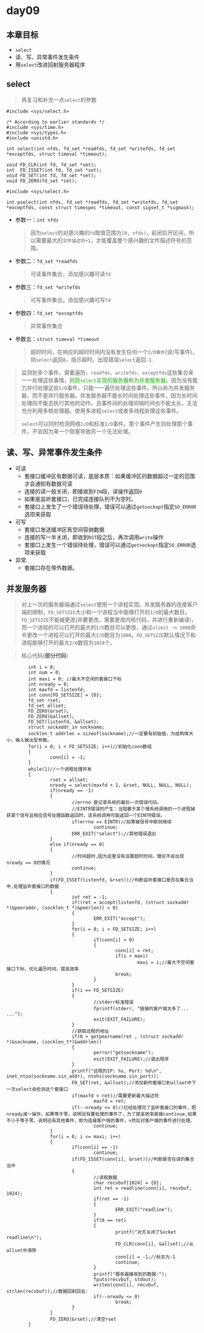# day09

## 本章目标

* `select`
* 读、写、异常事件发生条件
* 用`select`改进回射服务器程序

## select

> 再复习和补充一点`select`的参数

```
#include <sys/select.h>

/* According to earlier standards */
#include <sys/time.h>
#include <sys/types.h>
#include <unistd.h>

int select(int nfds, fd_set *readfds, fd_set *writefds, fd_set *exceptfds, struct timeval *timeout);

void FD_CLR(int fd, fd_set *set);
int  FD_ISSET(int fd, fd_set *set);
void FD_SET(int fd, fd_set *set);
void FD_ZERO(fd_set *set);

#include <sys/select.h>

int pselect(int nfds, fd_set *readfds, fd_set *writefds, fd_set *exceptfds, const struct timespec *timeout, const sigset_t *sigmask);
```

* 参数一：`int nfds`

  > 因为`select`的对感兴趣的`fd`取值范围为`[0, nfds)`，前闭后开区间，所以需要最大的`文件描述符+1`，才能覆盖整个感兴趣的文件描述符号的范围。

* 参数二：`fd_set *readfds`

  > 可读事件集合，添加感兴趣可读`fd`

* 参数三：`fd_set *writefds`

  > 可写事件集合，添加感兴趣可写`fd`

* 参数四：`fd_set *exceptfds`

  > 异常事件集合

* 参数五：`struct timeval *timeout`

  >超时时间，在响应的超时时间内没有发生任何一个`I/O事件`(读/写事件)，则`select`返回`0`，指示超时。出现错误`select`返回`-1`.

>监测到多个事件，需要遍历，`readfds`、`writefds`、`exceptfds`这些集合来一一处理这些事情，<font color=read>则将`select`实现的服务器称为并发服务器</font>。因为没有能力并行处理这些`I/O`事件，只能一一遍历处理这些事件。所以称为并发服务器，而不是并行服务器。并发服务器不能长时间处理这些事件，因为长时间处理则不能去执行其他的动作。且事件间的处理间隔时间也不能太长。无法充分利用多核处理器。使用多进程`select`或者多线程处理这些事件。
>
>`select`可以同时检测网络`I/O`和标准`I/O`事件。那个事件产生则处理那个事件。不会因为某一个阻塞导致另一个无法处理。

## 读、写、异常事件发生条件

* 可读
  * 套接口缓冲区有数据可读，底层本质：如果缓冲区的数据超过一定的范围才会通知有数据可读
  * 连接的读一般关闭，即接收到`FIN`段，读操作返回`0`
  * 如果是监听套接口，已完成连接队列不为空时。
  * 套接口上发生了一个错误待处理，错误可以通过`getsockopt`指定`SO_ERROR`选项来获取
* 可写
  * 套接口发送缓冲区有空间容纳数据
  * 连接的写一半关闭，即收到`RST`段之后，再次调用`write`操作
  * 套接口上发生一个错误待处理，错误可以通过`getsockopt`指定`SO_ERROR`选项来获取
* 异常
  * 套接口存在带外数据。

## 并发服务器

> 对上一次的服务器端通过`select`使用一个进程实现。并发服务器的连接客户端的限制，`FD_SETSZIE`大小和一个进程当中能够打开的`I/O`的最大数目。`FD_SETSIZE`不能被更改(非要更改，需要更改内核代码，并进行重新编译)，而一个进程的可以打开的最大的`I/O`数目可以更改，通过`ulimit -n 1000`命令更改一个进程可以打开的最大`I/O`数目为`1000`。`FD_SETSIZE`默认情况下和进程能够打开的最大`I/O`数目为`1024`个。

> 核心代码(**部分代码**)

```
        int i = 0;
        int num = 0;
        int maxi = 0; //最大不空闲的套接口下标
        int nready = 0;
        int maxfd = listenfd;
        int conn[FD_SETSIZE] = {0};
        fd_set rset;
        fd_set allset;
        FD_ZERO(&rset);
        FD_ZERO(&allset);
        FD_SET(listenfd, &allset);
        struct sockaddr_in sockname;
        socklen_t addrlen = sizeof(sockname);//一定要有初始值，为结构体大小，输入输出型参数。
        for(i = 0; i < FD_SETSIZE; i++)//初始化conn数组
        {
                conn[i] = -1;
        }
        while(1)//一个进程处理并发
        {
                rset = allset;
                nready = select(maxfd + 1, &rset, NULL, NULL, NULL);
                if(nready == -1)
                {
                        //errno 是记录系统的最后一次错误代码。
                        //EINTR错误的产生：当阻塞于某个慢系统调用的一个进程捕获某个信号且相应信号处理函数返回时，该系统调用可能返回一个EINTR错误。
                        if(errno == EINTR)//如果被信号中断则继续
                                continue;
                        ERR_EXIT("select");//其他错误退出
                }
                else if(nready == 0)
                {
                        //时间超时,因为这里没有设置超时时间，理论不会出现nready == 0的情况
                        continue;
                }
                if(FD_ISSET(listenfd, &rset))//判断监听套接口是否在集合当中,处理监听套接口的数据
                {
                        int ret = -1;
                        if((ret = accept(listenfd, (struct sockaddr *)&peeraddr, (socklen_t *)&peerlen)) < 0)
                        {
                                ERR_EXIT("accept");
                        }
                        for(i = 0; i < FD_SETSIZE; i++)
                        {
                                if(conn[i] < 0)
                                {
                                        conn[i] = ret;
                                        if(i > maxi)
                                                maxi = i;//最大不空闲套接口下标，优化遍历时间，提高效率
                                        break;
                                }
                        }
                        if(i == FD_SETSIZE)
                        {
                                //stderr标准错误
                                fprintf(stderr, "链接的客户端太多了... ...");
                                exit(EXIT_FAILURE);
                        }
                        //获取远程的地址
                        if(0 > getpeername(ret , (struct sockaddr *)&sockname, (socklen_t*)&addrlen))
                        {
                                perror("getsockname");
                                exit(EXIT_FAILURE);//退出程序
                        }
                        printf("远程的IP: %s, Port: %d\n", inet_ntoa(sockname.sin_addr), ntohs(sockname.sin_port));
                        FD_SET(ret, &allset);//添加新的套接口到allset中下一次select会检测这个套接口
                        if(maxfd < ret)//需要更新最大描述符
                                maxfd = ret;
                        if(--nready <= 0)//已经处理完了监听套接口的事件，把nready减一操作，如果等于零，说明没有要处理的事件了，为了提高效率直接continue,如果不小于等于零，说明还有其他事件，即为连接客户端的事件，>然后对客户端的事件进行处理，
                                continue;
                }
                for(i = 0; i <= maxi; i++)
                {
                        if(conn[i] == -1)
                                continue;
                        if(FD_ISSET(conn[i], &rset))//判断是否在读的集合当中
                        {
                                //读取数据
                                char recvbuf[1024] = {0};
                                int ret = readline(conn[i], recvbuf, 1024);
                                if(ret == -1)
                                {
                                        ERR_EXIT("readline");
                                }
                                if(0 == ret)
                                {
                                        printf("对方关闭了Socket readline\n");
                                        FD_CLR(conn[i], &allset);//从allset中清除
                                        conn[i] = -1;//标志为-1
                                        continue;
                                }
                                printf("服务器接收到的数据:");
                                fputs(recvbuf, stdout);
                                writen(conn[i], recvbuf, strlen(recvbuf));//数据回射回去:
                                if(--nready <= 0)
                                        break;
                        }
                }
                FD_ZERO(&rset);//清空rset
        }

```

